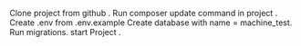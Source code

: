 Clone project from github .
Run composer update command in project .
Create .env from .env.example 
Create database with name = machine_test.
Run migrations.
start Project .
